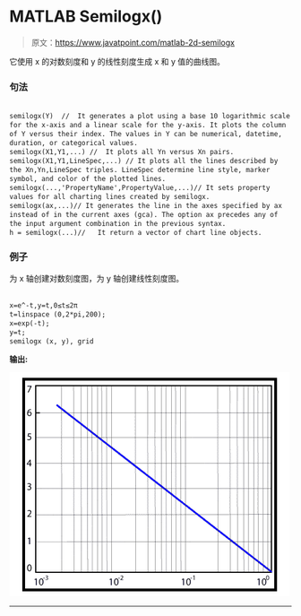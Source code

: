 # MATLAB Semilogx()

> 原文：<https://www.javatpoint.com/matlab-2d-semilogx>

它使用 x 的对数刻度和 y 的线性刻度生成 x 和 y 值的曲线图。

### 句法

```

semilogx(Y)  //  It generates a plot using a base 10 logarithmic scale for the x-axis and a linear scale for the y-axis. It plots the column of Y versus their index. The values in Y can be numerical, datetime, duration, or categorical values.
semilogx(X1,Y1,...) //  It plots all Yn versus Xn pairs. 
semilogx(X1,Y1,LineSpec,...) // It plots all the lines described by the Xn,Yn,LineSpec triples. LineSpec determine line style, marker symbol, and color of the plotted lines.
semilogx(...,'PropertyName',PropertyValue,...)// It sets property values for all charting lines created by semilogx.
semilogx(ax,...)// It generates the line in the axes specified by ax instead of in the current axes (gca). The option ax precedes any of the input argument combination in the previous syntax.
h = semilogx(...)//   It return a vector of chart line objects.

```

### 例子

为 x 轴创建对数刻度图，为 y 轴创建线性刻度图。

```

x=e^-t,y=t,0≤t≤2π
t=linspace (0,2*pi,200);
x=exp(-t);
y=t;
semilogx (x, y), grid

```

**输出:**

![MATLAB Semilogx()](img/e2d8bcd9c8a03c2bc309f301860c5286.png)

* * *
